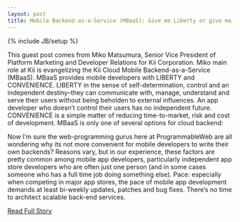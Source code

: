 ```yaml
---
layout: post
title: Mobile Backend-as-a-Service (MBaaS): Give me Liberty or give me… Convenience?
---
```

{% include JB/setup %}<p>  This guest post comes from Miko Matsumura, Senior Vice President of Platform Marketing and Developer Relations for Kii Corporation.  Miko main role at Kii is evangelizing the Kii Cloud Mobile Backend-as-a-Service (MBaaS).  MBaaS provides mobile developers with LIBERTY and CONVENIENCE.  LIBERTY in the sense of self-determination, control and an independent destiny–they can communicate with, manage, understand and serve their users without being beholden to external influences.  An app developer who doesn’t control their users has no independent future.  CONVENIENCE is a simple matter of reducing time-to-market, risk and cost of development.  MBaaS is only one of several options for cloud backend:






Now I’m sure the web-programming gurus here at ProgrammableWeb are all wondering why its not more convenient for mobile developers to write their own backends?  Reasons vary, but in our experience, these factors are pretty common among mobile app developers, particularly independent app store developers who are often just one person (and in some cases someone who has a full time job doing something else).  Pace: especially when competing in major app stores, the pace of mobile app development demands at least bi-weekly updates, patches and bug fixes.  There’s no time to architect scalable back-end services.<br />
<p><a href="http://blog.programmableweb.com/2012/11/29/mobile-backend-as-a-service-mbaas-give-me-liberty-or-give-me-convenience/">Read Full Story</a></p>
